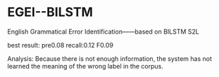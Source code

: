 # EGEI--BILSTM
English Grammatical Error Identification——based on BILSTM S2L

best result: pre0.08 recall:0.12 F0.09

Analysis: Because there is not enough information, the system has not learned the meaning of the wrong label in the corpus.
